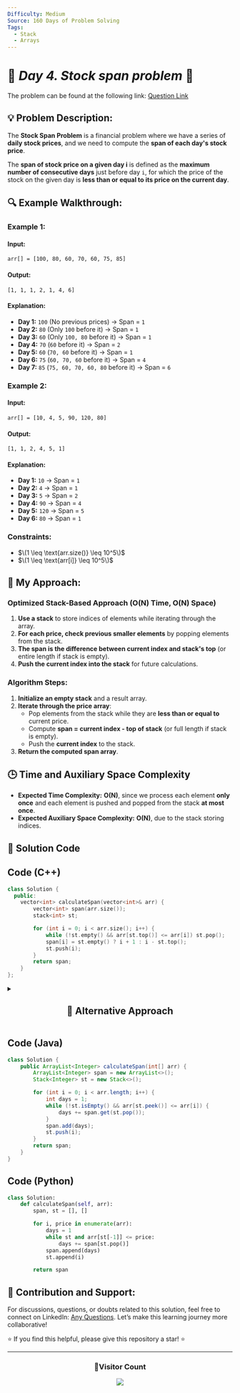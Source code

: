 ```yaml
---
Difficulty: Medium
Source: 160 Days of Problem Solving
Tags:
  - Stack
  - Arrays
---
```


# 🚀 _Day 4. Stock span problem_ 🧠

The problem can be found at the following link: [Question Link](https://www.geeksforgeeks.org/batch/gfg-160-problems/track/stack-gfg-160/problem/stock-span-problem-1587115621)

## 💡 **Problem Description:**

The **Stock Span Problem** is a financial problem where we have a series of **daily stock prices**, and we need to compute the **span of each day's stock price**.

The **span of stock price on a given day i** is defined as the **maximum number of consecutive days** just before day `i`, for which the price of the stock on the given day is **less than or equal to its price on the current day**.

## 🔍 **Example Walkthrough:**

### **Example 1:**

#### **Input:**

```plaintext
arr[] = [100, 80, 60, 70, 60, 75, 85]
```

#### **Output:**

```plaintext
[1, 1, 1, 2, 1, 4, 6]
```

#### **Explanation:**

- **Day 1:** `100` (No previous prices) → Span = `1`
- **Day 2:** `80` (Only `100` before it) → Span = `1`
- **Day 3:** `60` (Only `100, 80` before it) → Span = `1`
- **Day 4:** `70` (`60` before it) → Span = `2`
- **Day 5:** `60` (`70, 60` before it) → Span = `1`
- **Day 6:** `75` (`60, 70, 60` before it) → Span = `4`
- **Day 7:** `85` (`75, 60, 70, 60, 80` before it) → Span = `6`

### **Example 2:**

#### **Input:**

```plaintext
arr[] = [10, 4, 5, 90, 120, 80]
```

#### **Output:**

```plaintext
[1, 1, 2, 4, 5, 1]
```

#### **Explanation:**

- **Day 1:** `10` → Span = `1`
- **Day 2:** `4` → Span = `1`
- **Day 3:** `5` → Span = `2`
- **Day 4:** `90` → Span = `4`
- **Day 5:** `120` → Span = `5`
- **Day 6:** `80` → Span = `1`

### **Constraints:**

- $\(1 \leq \text{arr.size()} \leq 10^5\)$
- $\(1 \leq \text{arr[i]} \leq 10^5\)$

## 🎯 **My Approach:**

### **Optimized Stack-Based Approach (O(N) Time, O(N) Space)**

1. **Use a stack** to store indices of elements while iterating through the array.
2. **For each price, check previous smaller elements** by popping elements from the stack.
3. **The span is the difference between current index and stack's top** (or entire length if stack is empty).
4. **Push the current index into the stack** for future calculations.

### **Algorithm Steps:**

1. **Initialize an empty stack** and a result array.
2. **Iterate through the price array**:
   - Pop elements from the stack while they are **less than or equal to** current price.
   - Compute **span = current index - top of stack** (or full length if stack is empty).
   - Push the **current index** to the stack.
3. **Return the computed span array**.

## 🕒 **Time and Auxiliary Space Complexity**

- **Expected Time Complexity:** **O(N)**, since we process each element **only once** and each element is pushed and popped from the stack **at most once**.
- **Expected Auxiliary Space Complexity:** **O(N)**, due to the stack storing indices.

## 📝 **Solution Code**

## **Code (C++)**

```cpp
class Solution {
  public:
    vector<int> calculateSpan(vector<int>& arr) {
        vector<int> span(arr.size());
        stack<int> st;

        for (int i = 0; i < arr.size(); i++) {
            while (!st.empty() && arr[st.top()] <= arr[i]) st.pop();
            span[i] = st.empty() ? i + 1 : i - st.top();
            st.push(i);
        }
        return span;
    }
};
```

<details>
  <summary><h2 align="center">📌 Alternative Approach</h2></summary>

## **Optimized Approach Using Precomputed Span (O(N) Time, O(N) Space)**

1. **Instead of using a stack, this approach precomputes span values directly.**
2. **For each element, it checks the previous smaller values using the already computed spans.**
3. **Time Complexity is O(N) because each element is processed once.**

```cpp
class Solution {
  public:
    vector<int> calculateSpan(vector<int>& arr) {
        vector<int> span(arr.size());

        for (int i = 0; i < arr.size(); i++) {
            int spanCount = 1;
            while ((i - spanCount) >= 0 && arr[i - spanCount] <= arr[i]) {
                spanCount += span[i - spanCount];
            }
            span[i] = spanCount;
        }
        return span;
    }
};
```

🔹 **This approach avoids using a stack but still maintains O(N) complexity.**

## **📊 Comparison of Approaches**

| **Approach**                | ⏱️ **Time Complexity** | 🗂️ **Space Complexity** | ⚡ **Method** | ✅ **Pros**                       | ⚠️ **Cons**            |
| --------------------------- | ---------------------- | ----------------------- | ------------- | --------------------------------- | ---------------------- |
| **Stack-Based (Optimized)** | 🟢 O(N)                | 🟡 O(N)                 | Stack         | Efficient and works for large `N` | Extra space for stack  |
| **Precomputed Span**        | 🟢 O(N)                | 🟡 O(N)                 | Iteration     | Avoids stack but still efficient  | Slightly complex logic |

## 💡 **Best Choice?**

- **For large constraints:** ✅ **Stack-Based Approach (O(N) Time, O(N) Space)** is the best.
- **Alternative Efficient Approach:** ✅ **Precomputed Span (O(N) Time, O(N) Space)** can be used if stack is not preferred.

</details>

## **Code (Java)**

```java
class Solution {
    public ArrayList<Integer> calculateSpan(int[] arr) {
        ArrayList<Integer> span = new ArrayList<>();
        Stack<Integer> st = new Stack<>();

        for (int i = 0; i < arr.length; i++) {
            int days = 1;
            while (!st.isEmpty() && arr[st.peek()] <= arr[i]) {
                days += span.get(st.pop());
            }
            span.add(days);
            st.push(i);
        }
        return span;
    }
}
```

## **Code (Python)**

```python
class Solution:
    def calculateSpan(self, arr):
        span, st = [], []

        for i, price in enumerate(arr):
            days = 1
            while st and arr[st[-1]] <= price:
                days += span[st.pop()]
            span.append(days)
            st.append(i)

        return span
```

## 🎯 **Contribution and Support:**

For discussions, questions, or doubts related to this solution, feel free to connect on LinkedIn: [Any Questions](https://www.linkedin.com/in/patel-hetkumar-sandipbhai-8b110525a/). Let’s make this learning journey more collaborative!

⭐ If you find this helpful, please give this repository a star! ⭐

---

<div align="center">
  <h3><b>📍Visitor Count</b></h3>
</div>

<p align="center">
  <img src="https://profile-counter.glitch.me/Hunterdii/count.svg" />
</p>
